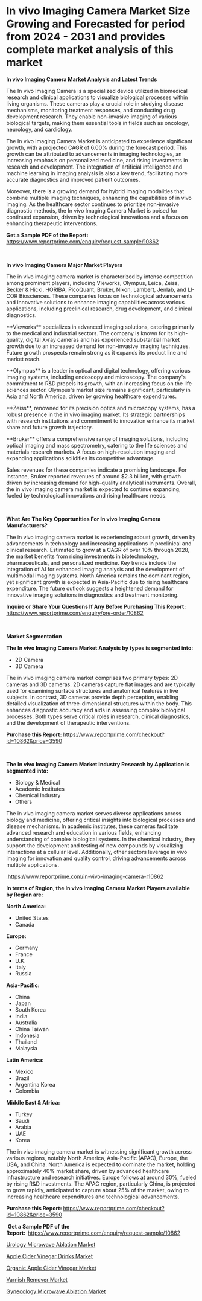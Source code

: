 <p><h1>In vivo Imaging Camera Market Size Growing and Forecasted for period from 2024 - 2031 and provides complete market analysis of this market</h1></p><p><strong>In vivo Imaging Camera Market Analysis and Latest Trends</strong></p>
<p><p>The In vivo Imaging Camera is a specialized device utilized in biomedical research and clinical applications to visualize biological processes within living organisms. These cameras play a crucial role in studying disease mechanisms, monitoring treatment responses, and conducting drug development research. They enable non-invasive imaging of various biological targets, making them essential tools in fields such as oncology, neurology, and cardiology.</p><p>The In vivo Imaging Camera Market is anticipated to experience significant growth, with a projected CAGR of 6.00% during the forecast period. This growth can be attributed to advancements in imaging technologies, an increasing emphasis on personalized medicine, and rising investments in research and development. The integration of artificial intelligence and machine learning in imaging analysis is also a key trend, facilitating more accurate diagnostics and improved patient outcomes.</p><p>Moreover, there is a growing demand for hybrid imaging modalities that combine multiple imaging techniques, enhancing the capabilities of in vivo imaging. As the healthcare sector continues to prioritize non-invasive diagnostic methods, the In vivo Imaging Camera Market is poised for continued expansion, driven by technological innovations and a focus on enhancing therapeutic interventions.</p></p>
<p><strong>Get a Sample PDF of the Report:&nbsp;</strong> <a href="https://www.reportprime.com/enquiry/request-sample/10862">https://www.reportprime.com/enquiry/request-sample/10862</a></p>
<p>&nbsp;</p>
<p><strong>In vivo Imaging Camera Major Market Players</strong></p>
<p><p>The in vivo imaging camera market is characterized by intense competition among prominent players, including Vieworks, Olympus, Leica, Zeiss, Becker & Hickl, HORIBA, PicoQuant, Bruker, Nikon, Lambert, Jenlab, and LI-COR Biosciences. These companies focus on technological advancements and innovative solutions to enhance imaging capabilities across various applications, including preclinical research, drug development, and clinical diagnostics.</p><p>**Vieworks** specializes in advanced imaging solutions, catering primarily to the medical and industrial sectors. The company is known for its high-quality, digital X-ray cameras and has experienced substantial market growth due to an increased demand for non-invasive imaging techniques. Future growth prospects remain strong as it expands its product line and market reach.</p><p>**Olympus** is a leader in optical and digital technology, offering various imaging systems, including endoscopy and microscopy. The company's commitment to R&D propels its growth, with an increasing focus on the life sciences sector. Olympus's market size remains significant, particularly in Asia and North America, driven by growing healthcare expenditures.</p><p>**Zeiss**, renowned for its precision optics and microscopy systems, has a robust presence in the in vivo imaging market. Its strategic partnerships with research institutions and commitment to innovation enhance its market share and future growth trajectory.</p><p>**Bruker** offers a comprehensive range of imaging solutions, including optical imaging and mass spectrometry, catering to the life sciences and materials research markets. A focus on high-resolution imaging and expanding applications solidifies its competitive advantage.</p><p>Sales revenues for these companies indicate a promising landscape. For instance, Bruker reported revenues of around $2.3 billion, with growth driven by increasing demand for high-quality analytical instruments. Overall, the in vivo imaging camera market is expected to continue expanding, fueled by technological innovations and rising healthcare needs.</p></p>
<p>&nbsp;</p>
<p><strong>What Are The Key Opportunities For In vivo Imaging Camera Manufacturers?</strong></p>
<p><p>The in vivo imaging camera market is experiencing robust growth, driven by advancements in technology and increasing applications in preclinical and clinical research. Estimated to grow at a CAGR of over 10% through 2028, the market benefits from rising investments in biotechnology, pharmaceuticals, and personalized medicine. Key trends include the integration of AI for enhanced imaging analysis and the development of multimodal imaging systems. North America remains the dominant region, yet significant growth is expected in Asia-Pacific due to rising healthcare expenditure. The future outlook suggests a heightened demand for innovative imaging solutions in diagnostics and treatment monitoring.</p></p>
<p><strong>Inquire or Share Your Questions If Any Before Purchasing This Report:</strong> <a href="https://www.reportprime.com/enquiry/pre-order/10862">https://www.reportprime.com/enquiry/pre-order/10862</a></p>
<p>&nbsp;</p>
<p><strong>Market Segmentation</strong></p>
<p><strong>The In vivo Imaging Camera Market Analysis by types is segmented into:</strong></p>
<p><ul><li>2D Camera</li><li>3D Camera</li></ul></p>
<p><p>The in vivo imaging camera market comprises two primary types: 2D cameras and 3D cameras. 2D cameras capture flat images and are typically used for examining surface structures and anatomical features in live subjects. In contrast, 3D cameras provide depth perception, enabling detailed visualization of three-dimensional structures within the body. This enhances diagnostic accuracy and aids in assessing complex biological processes. Both types serve critical roles in research, clinical diagnostics, and the development of therapeutic interventions.</p></p>
<p><strong>Purchase this Report:&nbsp;</strong><a href="https://www.reportprime.com/checkout?id=10862&price=3590">https://www.reportprime.com/checkout?id=10862&price=3590</a></p>
<p>&nbsp;</p>
<p><strong>The In vivo Imaging Camera Market Industry Research by Application is segmented into:</strong></p>
<p><ul><li>Biology & Medical</li><li>Academic Institutes</li><li>Chemical Industry</li><li>Others</li></ul></p>
<p><p>The in vivo imaging camera market serves diverse applications across biology and medicine, offering critical insights into biological processes and disease mechanisms. In academic institutes, these cameras facilitate advanced research and education in various fields, enhancing understanding of complex biological systems. In the chemical industry, they support the development and testing of new compounds by visualizing interactions at a cellular level. Additionally, other sectors leverage in vivo imaging for innovation and quality control, driving advancements across multiple applications.</p></p>
<p><a href="https://www.reportprime.com/in-vivo-imaging-camera-r10862">&nbsp;https://www.reportprime.com/in-vivo-imaging-camera-r10862</a></p>
<p><strong>In terms of Region, the In vivo Imaging Camera Market Players available by Region are:</strong></p>
<p>
    <p> <strong> North America: </strong>
        <ul>
            <li>United States</li>
            <li>Canada</li>
        </ul>
        </p> 
    <p> <strong> Europe: </strong>
        <ul>
            <li>Germany</li>
            <li>France</li>
            <li>U.K.</li>
            <li>Italy</li>
            <li>Russia</li>
        </ul>
        </p> 
    <p> <strong> Asia-Pacific: </strong>
        <ul>
            <li>China</li>
            <li>Japan</li>
            <li>South Korea</li>
            <li>India</li>
            <li>Australia</li>
            <li>China Taiwan</li>
            <li>Indonesia</li>
            <li>Thailand</li>
            <li>Malaysia</li>
        </ul>
        </p> 
    <p> <strong> Latin America: </strong>
        <ul>
            <li>Mexico</li>
            <li>Brazil</li>
            <li>Argentina Korea</li>
            <li>Colombia</li>
        </ul>
        </p> 
    <p> <strong> Middle East & Africa: </strong>
        <ul>
            <li>Turkey</li>
            <li>Saudi</li>
            <li>Arabia</li>
            <li>UAE</li>
            <li>Korea</li>
        </ul>
    </p>
    </p>
<p><p>The in vivo imaging camera market is witnessing significant growth across various regions, notably North America, Asia-Pacific (APAC), Europe, the USA, and China. North America is expected to dominate the market, holding approximately 40% market share, driven by advanced healthcare infrastructure and research initiatives. Europe follows at around 30%, fueled by rising R&D investments. The APAC region, particularly China, is projected to grow rapidly, anticipated to capture about 25% of the market, owing to increasing healthcare expenditures and technological advancements.</p></p>
<p><strong>Purchase this Report: </strong><a href="https://www.reportprime.com/checkout?id=10862&price=3590">https://www.reportprime.com/checkout?id=10862&price=3590</a></p>
<p>&nbsp;<strong>Get a Sample PDF of the Report:&nbsp;&nbsp;</strong><a href="https://www.reportprime.com/enquiry/request-sample/10862">https://www.reportprime.com/enquiry/request-sample/10862</a></p>
<p><strong></strong></p>
<p><p><a href="https://medium.com/@ikeschumm30/the-urology-microwave-ablation-market-research-report-provides-an-in-depth-and-up-to-date-58cd570fcd25">Urology Microwave Ablation Market</a></p><p><a href="https://issuu.com/reportprime-2/docs/apple-cider-vinegar-drinks-market-s_64209003e1c368">Apple Cider Vinegar Drinks Market</a></p><p><a href="https://issuu.com/reportprime-2/docs/organic-apple-cider-vinegar-market-_43974edc11c888">Organic Apple Cider Vinegar Market</a></p><p><a href="https://www.linkedin.com/pulse/global-varnish-remover-market-size-share-analysis-product-type-application-q8ufe?trackingId=AMNj5zbwRAil8mDdJm2zOQ%3D%3D">Varnish Remover Market</a></p><p><a href="https://medium.com/@ikeschumm30/the-gynecology-microwave-ablation-market-is-anticipated-to-experience-significant-growth-with-a-d12d36d5823c">Gynecology Microwave Ablation Market</a></p></p>